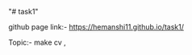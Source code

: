 "# task1" 


github page link:- https://hemanshi11.github.io/task1/


Topic:- make cv ,  
        




